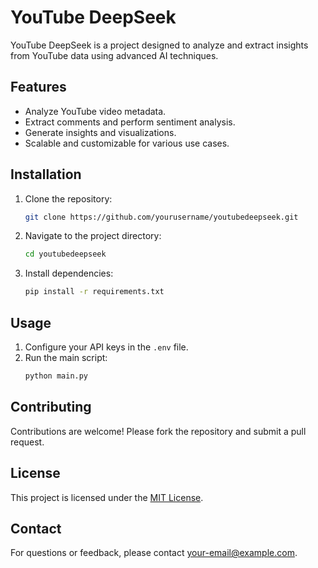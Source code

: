 # YouTube DeepSeek

YouTube DeepSeek is a project designed to analyze and extract insights from YouTube data using advanced AI techniques.

## Features

- Analyze YouTube video metadata.
- Extract comments and perform sentiment analysis.
- Generate insights and visualizations.
- Scalable and customizable for various use cases.

## Installation

1. Clone the repository:
    ```bash
    git clone https://github.com/yourusername/youtubedeepseek.git
    ```
2. Navigate to the project directory:
    ```bash
    cd youtubedeepseek
    ```
3. Install dependencies:
    ```bash
    pip install -r requirements.txt
    ```

## Usage

1. Configure your API keys in the `.env` file.
2. Run the main script:
    ```bash
    python main.py
    ```

## Contributing

Contributions are welcome! Please fork the repository and submit a pull request.

## License

This project is licensed under the [MIT License](LICENSE).

## Contact

For questions or feedback, please contact [your-email@example.com](mailto:your-email@example.com).